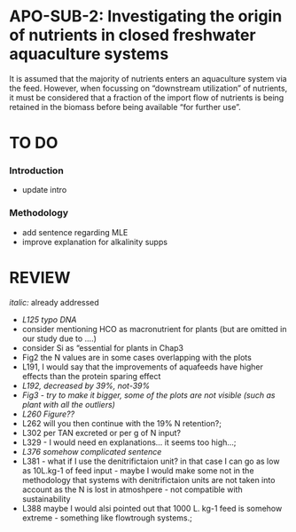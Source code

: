 
<!-- README.md is generated from README.Rmd. Please edit that file -->

# APO-SUB-2: Investigating the origin of nutrients in closed freshwater aquaculture systems

It is assumed that the majority of nutrients enters an aquaculture
system via the feed. However, when focussing on “downstream utilization”
of nutrients, it must be considered that a fraction of the import flow
of nutrients is being retained in the biomass before being available
“for further use”.

# TO DO

### Introduction

- update intro

### Methodology

- add sentence regarding MLE
- improve explanation for alkalinity supps

# REVIEW

*italic:* already addressed

- *L125 typo DNA*
- consider mentioning HCO as macronutrient for plants (but are omitted
  in our study due to ….)
- consider Si as “essential for plants in Chap3
- Fig2 the N values are in some cases overlapping with the plots
- L191, I would say that the improvements of aquafeeds have higher
  effects than the protein sparing effect
- *L192, decreased by 39%, not-39%*
- *Fig3 - try to make it bigger, some of the plots are not visible (such
  as plant with all the outliers)*
- *L260 Figure??*
- L262 will you then continue with the 19% N retention?;
- L302 per TAN excreted or per g of N input?
- L329 - I would need en explanations… it seems too high…;
- *L376 somehow complicated sentence*
- L381 - what if I use the denitrifictaion unit? in that case I can go
  as low as 10L.kg-1 of feed input - maybe I would make some not in the
  methodology that systems with denitrifictaion units are not taken into
  account as the N is lost in atmoshpere - not compatible with
  sustainability
- L388 maybe I would alsi pointed out that 1000 L. kg-1 feed is somehow
  extreme - something like flowtrough systems.;
